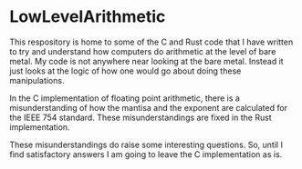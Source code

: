 # LowLevelArithmetic

This respository is home to some of the C and Rust code that I have written to try and understand how computers do arithmetic at the level of bare metal. My code is not anywhere near looking at the bare metal. Instead it just looks at the logic of how one would go about doing these manipulations.

In the C implementation of floating point arithmetic, there is a misunderstanding of how the mantisa and the exponent are calculated for the IEEE 754 standard. These misunderstandings are fixed in the Rust implementation.

These misunderstandings do raise some interesting questions. So, until I find satisfactory answers I am going to leave the C implementation as is.
